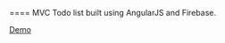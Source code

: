 ====
MVC Todo list built using AngularJS and Firebase.

<a href='http://andrewdamel.io/dev/ToDo/'>Demo</a>

